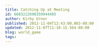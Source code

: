 ```yaml
---
title: Catching Up at Meeting
id: 6683222698359944495
author: Kirby Urner
published: 2012-11-04T12:43:00.003-08:00
updated: 2012-11-07T11:18:15.564-08:00
blog: world_game
tags: 
---
```


